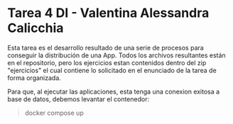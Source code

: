 # Tarea 4 DI - Valentina Alessandra Calicchia

Esta tarea es el desarrollo resultado de una serie de procesos para conseguir la distribución de una App.
Todos los archivos resultantes están en el repositorio, pero los ejercicios estan contenidos dentro del zip "ejercicios" el cual contiene lo solicitado en el enunciado de la tarea de forma organizada.


Para que, al ejecutar las aplicaciones, esta tenga una conexion exitosa a base de datos, debemos levantar el contenedor:

> docker compose up
